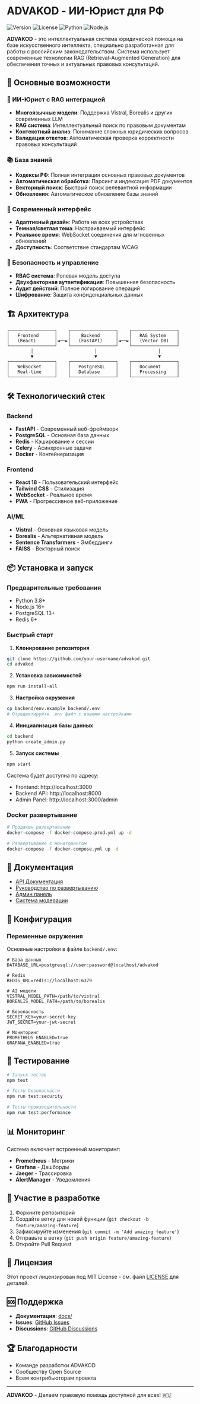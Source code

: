 # ADVAKOD - ИИ-Юрист для РФ

![Version](https://img.shields.io/badge/version-2.0.0-blue.svg)
![License](https://img.shields.io/badge/license-MIT-green.svg)
![Python](https://img.shields.io/badge/python-3.8+-blue.svg)
![Node.js](https://img.shields.io/badge/node.js-16+-green.svg)

**ADVAKOD** - это интеллектуальная система юридической помощи на базе искусственного интеллекта, специально разработанная для работы с российским законодательством. Система использует современные технологии RAG (Retrieval-Augmented Generation) для обеспечения точных и актуальных правовых консультаций.

## 🚀 Основные возможности

### 🤖 ИИ-Юрист с RAG интеграцией
- **Многоязычные модели**: Поддержка Vistral, Borealis и других современных LLM
- **RAG система**: Интеллектуальный поиск по правовым документам
- **Контекстный анализ**: Понимание сложных юридических вопросов
- **Валидация ответов**: Автоматическая проверка корректности правовых консультаций

### 📚 База знаний
- **Кодексы РФ**: Полная интеграция основных правовых документов
- **Автоматическая обработка**: Парсинг и индексация PDF документов
- **Векторный поиск**: Быстрый поиск релевантной информации
- **Обновления**: Автоматическое обновление базы знаний

### 🎨 Современный интерфейс
- **Адаптивный дизайн**: Работа на всех устройствах
- **Темная/светлая тема**: Настраиваемый интерфейс
- **Реальное время**: WebSocket соединения для мгновенных обновлений
- **Доступность**: Соответствие стандартам WCAG

### 🔐 Безопасность и управление
- **RBAC система**: Ролевая модель доступа
- **Двухфакторная аутентификация**: Повышенная безопасность
- **Аудит действий**: Полное логирование операций
- **Шифрование**: Защита конфиденциальных данных

## 🏗️ Архитектура

```
┌─────────────────┐    ┌─────────────────┐    ┌─────────────────┐
│   Frontend      │    │    Backend      │    │   RAG System    │
│   (React)       │◄──►│   (FastAPI)     │◄──►│   (Vector DB)   │
└─────────────────┘    └─────────────────┘    └─────────────────┘
         │                       │                       │
         ▼                       ▼                       ▼
┌─────────────────┐    ┌─────────────────┐    ┌─────────────────┐
│   WebSocket     │    │   PostgreSQL    │    │   Document      │
│   Real-time     │    │   Database      │    │   Processing    │
└─────────────────┘    └─────────────────┘    └─────────────────┘
```

## 🛠️ Технологический стек

### Backend
- **FastAPI** - Современный веб-фреймворк
- **PostgreSQL** - Основная база данных
- **Redis** - Кэширование и сессии
- **Celery** - Асинхронные задачи
- **Docker** - Контейнеризация

### Frontend
- **React 18** - Пользовательский интерфейс
- **Tailwind CSS** - Стилизация
- **WebSocket** - Реальное время
- **PWA** - Прогрессивное веб-приложение

### AI/ML
- **Vistral** - Основная языковая модель
- **Borealis** - Альтернативная модель
- **Sentence Transformers** - Эмбеддинги
- **FAISS** - Векторный поиск

## 📦 Установка и запуск

### Предварительные требования
- Python 3.8+
- Node.js 16+
- PostgreSQL 13+
- Redis 6+

### Быстрый старт

1. **Клонирование репозитория**
```bash
git clone https://github.com/your-username/advakod.git
cd advakod
```

2. **Установка зависимостей**
```bash
npm run install-all
```

3. **Настройка окружения**
```bash
cp backend/env.example backend/.env
# Отредактируйте .env файл с вашими настройками
```

4. **Инициализация базы данных**
```bash
cd backend
python create_admin.py
```

5. **Запуск системы**
```bash
npm start
```

Система будет доступна по адресу:
- Frontend: http://localhost:3000
- Backend API: http://localhost:8000
- Admin Panel: http://localhost:3000/admin

### Docker развертывание

```bash
# Продакшн развертывание
docker-compose -f docker-compose.prod.yml up -d

# Развертывание с мониторингом
docker-compose -f docker-compose.yml up -d
```

## 📖 Документация

- [API Документация](docs/API_UNIFIED_SERVICES.md)
- [Руководство по развертыванию](docs/DEPLOYMENT.md)
- [Админ панель](docs/ADMIN_PANEL_DOCUMENTATION.md)
- [Система модерации](docs/modules/MODERATION_SYSTEM_GUIDE.md)

## 🔧 Конфигурация

### Переменные окружения

Основные настройки в файле `backend/.env`:

```env
# База данных
DATABASE_URL=postgresql://user:password@localhost/advakod

# Redis
REDIS_URL=redis://localhost:6379

# AI модели
VISTRAL_MODEL_PATH=/path/to/vistral
BOREALIS_MODEL_PATH=/path/to/borealis

# Безопасность
SECRET_KEY=your-secret-key
JWT_SECRET=your-jwt-secret

# Мониторинг
PROMETHEUS_ENABLED=true
GRAFANA_ENABLED=true
```

## 🧪 Тестирование

```bash
# Запуск тестов
npm test

# Тесты безопасности
npm run test:security

# Тесты производительности
npm run test:performance
```

## 📊 Мониторинг

Система включает встроенный мониторинг:
- **Prometheus** - Метрики
- **Grafana** - Дашборды
- **Jaeger** - Трассировка
- **AlertManager** - Уведомления

## 🤝 Участие в разработке

1. Форкните репозиторий
2. Создайте ветку для новой функции (`git checkout -b feature/amazing-feature`)
3. Зафиксируйте изменения (`git commit -m 'Add amazing feature'`)
4. Отправьте в ветку (`git push origin feature/amazing-feature`)
5. Откройте Pull Request

## 📝 Лицензия

Этот проект лицензирован под MIT License - см. файл [LICENSE](LICENSE) для деталей.

## 🆘 Поддержка

- **Документация**: [docs/](docs/)
- **Issues**: [GitHub Issues](https://github.com/your-username/advakod/issues)
- **Discussions**: [GitHub Discussions](https://github.com/your-username/advakod/discussions)

## 🏆 Благодарности

- Команде разработки ADVAKOD
- Сообществу Open Source
- Всем контрибьюторам проекта

---

**ADVAKOD** - Делаем правовую помощь доступной для всех! 🇷🇺
